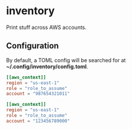 # inventory

Print stuff across AWS accounts.

## Configuration

By default, a TOML config will be searched for at **~/.config/inventory/config.toml**.

```toml
[[aws_context]]
region = "us-east-1"
role = "role_to_assume"
account = "987654321011"

[[aws_context]]
region = "us-east-1"
role = "role_to_assume"
account = "123456789000"
```


